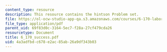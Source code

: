 ```yaml
---
content_type: resource
description: This resource contains the hintson Problem set.
file: https://ol-ocw-studio-app-qa.s3.amazonaws.com/courses/6-170-laboratory-in-software-engineering-fall-2005/4a3adfbdc678e2ac85ab26a9df343b03_6_170_success.pdf
file_type: application/pdf
parent_uid: 69f83d0c-3164-5ec7-f28a-27cf479cda26
resourcetype: Document
title: 6_170_success.pdf
uid: 4a3adfbd-c678-e2ac-85ab-26a9df343b03
---
```

